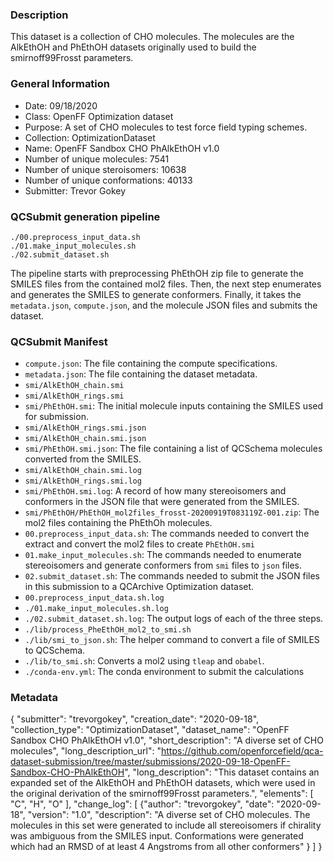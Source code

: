 ### Description

This dataset is a collection of CHO molecules. The molecules are the AlkEthOH and PhEthOH datasets originally used to build the smirnoff99Frosst parameters.

### General Information
 - Date: 09/18/2020
 - Class: OpenFF Optimization dataset
 - Purpose: A set of CHO molecules to test force field typing schemes.
 - Collection: OptimizationDataset
 - Name: OpenFF Sandbox CHO PhAlkEthOH v1.0
 - Number of unique molecules: 7541
 - Number of unique steroisomers: 10638
 - Number of unique conformations: 40133
 - Submitter: Trevor Gokey
 
### QCSubmit generation pipeline

```
./00.preprocess_input_data.sh
./01.make_input_molecules.sh
./02.submit_dataset.sh
```

The pipeline starts with preprocessing PhEthOH zip file to generate the SMILES files from the contained mol2 files. Then, the next step enumerates and generates the SMILES to generate conformers. Finally, it takes the `metadata.json`, `compute.json`, and the molecule JSON files and submits the dataset.
 
### QCSubmit Manifest
 
- `compute.json`: The file containing the compute specifications.
- `metadata.json`: The file containing the dataset metadata.
- `smi/AlkEthOH_chain.smi`
- `smi/AlkEthOH_rings.smi`
- `smi/PhEthOH.smi`: The initial molecule inputs containing the SMILES used for submission.
- `smi/AlkEthOH_rings.smi.json`
- `smi/AlkEthOH_chain.smi.json`
- `smi/PhEthOH.smi.json`: The file containing a list of QCSchema molecules converted from the SMILES.
- `smi/AlkEthOH_chain.smi.log`
- `smi/AlkEthOH_rings.smi.log`
- `smi/PhEthOH.smi.log`: A record of how many stereoisomers and conformers in the JSON file that were generated from the SMILES.
- `smi/PhEthOH/PhEthOH_mol2files_frosst-20200919T083119Z-001.zip`: The mol2 files containing the PhEthOh molecules.
- `00.preprocess_input_data.sh`: The commands needed to convert the extract and convert the mol2 files to create `PhEthOH.smi`
- `01.make_input_molecules.sh`: The commands needed to enumerate stereoisomers and generate conformers from `smi` files to `json` files.
- `02.submit_dataset.sh`: The commands needed to submit the JSON files in this submission to a QCArchive Optimization dataset.
- `00.preprocess_input_data.sh.log`
- `./01.make_input_molecules.sh.log`
- `./02.submit_dataset.sh.log`: The output logs of each of the three steps.
- `./lib/process_PheEthOH_mol2_to_smi.sh`
- `./lib/smi_to_json.sh`: The helper command to convert a file of SMILES to QCSchema.
- `./lib/to_smi.sh`: Converts a mol2 using `tleap` and `obabel`.
- `./conda-env.yml`: The conda environment to submit the calculations

 ### Metadata

{
	"submitter": "trevorgokey",
	"creation_date": "2020-09-18",
	"collection_type": "OptimizationDataset",
	"dataset_name": "OpenFF Sandbox CHO PhAlkEthOH v1.0", 
	"short_description": "A diverse set of CHO molecules",
	"long_description_url": "https://github.com/openforcefield/qca-dataset-submission/tree/master/submissions/2020-09-18-OpenFF-Sandbox-CHO-PhAlkEthOH",
	"long_description": "This dataset contains an expanded set of the AlkEthOH and PhEthOH datasets, which were used in the original derivation of the smirnoff99Frosst parameters.",
	"elements": [
		"C",
		"H",
		"O"
	],
	"change_log": [
		{"author": "trevorgokey",
		 "date": "2020-09-18",
		 "version": "1.0",
		 "description": "A diverse set of CHO molecules. The molecules in this set were generated to include all stereoisomers if chirality was ambiguous from the SMILES input. Conformations were generated which had an RMSD of at least 4 Angstroms from all other conformers"
		}
	]
}
